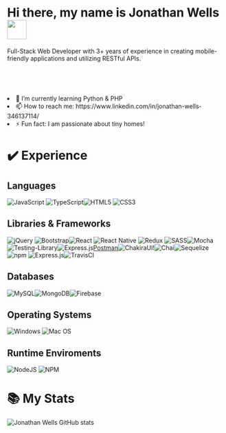 # Hi there, my name is Jonathan Wells <img src="https://user-images.githubusercontent.com/62733242/137552308-1d2efdf4-0b75-4614-bf67-aeba1c590e94.gif" width="45 px" />

Full-Stack Web Developer with 3+ years of experience in creating mobile-friendly applications and utilizing RESTful APIs.

<br>
<p aligh="left"></br>
<li>🌱 I’m currently learning Python & PHP</li>
<li>📫 How to reach me: https://www.linkedin.com/in/jonathan-wells-346137114/</li>
<li>⚡ Fun fact: I am passionate about tiny homes!</li>
</p>


# ✔️ Experience

## Languages

![JavaScript](https://img.shields.io/badge/javascript-%23323330.svg?style=for-the-badge&logo=javascript&logoColor=%23F7DF1E) ![TypeScript](https://img.shields.io/badge/typescript-%23007ACC.svg?style=for-the-badge&logo=typescript&logoColor=white)![HTML5](https://img.shields.io/badge/html5-%23E34F26.svg?style=for-the-badge&logo=html5&logoColor=white) ![CSS3](https://img.shields.io/badge/css3-%231572B6.svg?style=for-the-badge&logo=css3&logoColor=white) 

## Libraries & Frameworks

![jQuery](https://img.shields.io/badge/jquery-%230769AD.svg?style=for-the-badge&logo=jquery&logoColor=white) ![Bootstrap](https://img.shields.io/badge/bootstrap-%23563D7C.svg?style=for-the-badge&logo=bootstrap&logoColor=white)![React](https://img.shields.io/badge/react-%2320232a.svg?style=for-the-badge&logo=react&logoColor=%2361DAFB) ![React Native](https://img.shields.io/badge/react_native-%2320232a.svg?style=for-the-badge&logo=react&logoColor=%2361DAFB) ![Redux](https://img.shields.io/badge/redux-%23593d88.svg?style=for-the-badge&logo=redux&logoColor=white) ![SASS](https://img.shields.io/badge/SASS-hotpink.svg?style=for-the-badge&logo=SASS&logoColor=white)![Mocha](https://img.shields.io/badge/-mocha-%238D6748?style=for-the-badge&logo=mocha&logoColor=white) ![Testing-Library](https://img.shields.io/badge/-TestingLibrary-%23E33332?style=for-the-badge&logo=testing-library&logoColor=white)![Express.js](https://img.shields.io/badge/Express.js-000000?style=for-the-badge&logo=express&logoColor=white)[Postman](https://img.shields.io/badge/Postman-FF6C37?style=for-the-badge&logo=Postman&logoColor=white)![ChakiraUI](	https://img.shields.io/badge/Chakra--UI-319795?style=for-the-badge&logo=chakra-ui&logoColor=white)!![Chai](https://img.shields.io/badge/chai-A30701?style=for-the-badge&logo=chai&logoColor=white)![Sequelize](https://img.shields.io/badge/Sequelize-52B0E7?style=for-the-badge&logo=Sequelize&logoColor=white) ![npm](https://img.shields.io/badge/npm-CB3837?style=for-the-badge&logo=npm&logoColor=white) ![Express.js](https://img.shields.io/badge/Express.js-0000)![TravisCI](https://img.shields.io/badge/travisci-%232B2F33.svg?style=for-the-badge&logo=travis&logoColor=white) 

## Databases

![MySQL](https://img.shields.io/badge/mysql-%2300f.svg?style=for-the-badge&logo=mysql&logoColor=white)![MongoDB](https://img.shields.io/badge/MongoDB-%234ea94b.svg?style=for-the-badge&logo=mongodb&logoColor=white)![Firebase](https://img.shields.io/badge/firebase-ffca28?style=for-the-badge&logo=firebase&logoColor=black) 

## Operating Systems

![Windows](https://img.shields.io/badge/Windows-0078D6?style=for-the-badge&logo=windows&logoColor=white)  ![Mac OS](https://img.shields.io/badge/mac%20os-000000?style=for-the-badge&logo=macos&logoColor=F0F0F0)

## Runtime Enviroments

![NodeJS](https://img.shields.io/badge/node.js-6DA55F?style=for-the-badge&logo=node.js&logoColor=white) 	![NPM](https://img.shields.io/badge/NPM-%23000000.svg?style=for-the-badge&logo=npm&logoColor=white)


# 	📚 My Stats
![Jonathan Wells GitHub stats](https://github-readme-stats.vercel.app/api?username=Jonbonbroski&show_icons=true&theme=blueberry)
